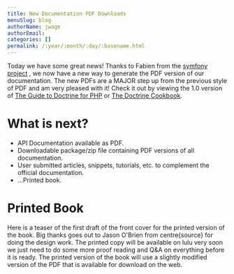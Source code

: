 ```yaml
---
title: New Documentation PDF Downloads
menuSlug: blog
authorName: jwage 
authorEmail: 
categories: []
permalink: /:year/:month/:day/:basename.html
---
```

Today we have some great news! Thanks to Fabien from the [symfony
project](http://www.symfony-project.org) , we now have a new way to
generate the PDF version of our documentation. The new PDFs are a MAJOR
step up from the previous style of PDF and am very pleased with it!
Check it out by viewing the 1.0 version of [The Guide to Doctrine for
PHP](http://www.doctrine-project.org/documentation/manual/1_0/en/pdf) or
[The Doctrine
Cookbook](http://www.doctrine-project.org/documentation/cookbook/1_0/en/pdf).

What is next?
=============

-   API Documentation available as PDF.
-   Downloadable package/zip file containing PDF versions of all
    documentation.
-   User submitted articles, snippets, tutorials, etc. to complement the
    official documentation.
-   ...Printed book.

Printed Book
============

Here is a teaser of the first draft of the front cover for the printed
version of the book. Big thanks goes out to Jason O'Brien from
centre{source} for doing the design work. The printed copy will be
available on lulu very soon we just need to do some more proof reading
and Q&A on everything before it is ready. The printed version of the
book will use a slightly modified version of the PDF that is available
for download on the web.
